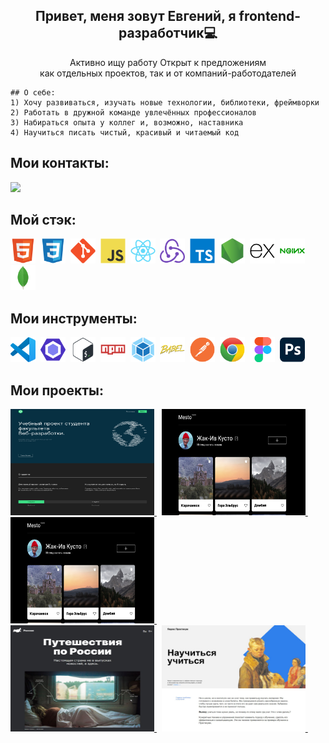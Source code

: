 <h2 align="center">Привет, меня зовут Евгений, я frontend-разработчик💻</h2>
<p align="center">Активно ищу работу Открыт к предложениям <br>как отдельных проектов, так и от компаний-работодателей</p>


```
## О себе:
1) Хочу развиваться, изучать новые технологии, библиотеки, фреймворки
2) Работать в дружной команде увлечённых профессионалов
3) Набираться опыта у коллег и, возможно, наставника
4) Научиться писать чистый, красивый и читаемый код
```

## Мои контакты:
<div>
  <a href="https://t.me/endmeplz"><img src="https://img.shields.io/badge/Telegram-00BFFF?style=for-the-badge&logo=Telegram&logoColor=FFFFFF"></a>
</div>


## Мой стэк:
<div>
  <img src="https://github.com/devicons/devicon/blob/master/icons/html5/html5-original.svg" title="html5" alt="html5" width="40" height="40"/>&nbsp
  <img src="https://github.com/devicons/devicon/blob/master/icons/css3/css3-original.svg" title="css" alt="css" width="40" height="40"/>&nbsp
  <img src="https://github.com/devicons/devicon/blob/master/icons/git/git-original.svg" title="git" alt="git" width="40" height="40"/>&nbsp
  <img src="https://github.com/devicons/devicon/blob/master/icons/javascript/javascript-original.svg" title="javascript" alt="javascript" width="40" height="40"/>&nbsp
  <img src="https://github.com/devicons/devicon/blob/master/icons/react/react-original.svg" title="reactjs" alt="reactjs" width="40" height="40"/>&nbsp
  <img src="https://github.com/devicons/devicon/blob/master/icons/redux/redux-original.svg" title="redux/rtk" alt="redux" width="40" height="40"/>&nbsp
  <img src="https://github.com/devicons/devicon/blob/master/icons/typescript/typescript-original.svg" title="typescript" alt="typescript" width="40" height="40"/>&nbsp
  <img src="https://github.com/devicons/devicon/blob/master/icons/nodejs/nodejs-original.svg" title="nodejs" alt="nodejs" width="40" height="40"/>&nbsp
  <img src="https://github.com/devicons/devicon/blob/master/icons/express/express-original.svg" title="express" alt="express" width="40" height="40"/>&nbsp
  <img src="https://github.com/devicons/devicon/blob/master/icons/nginx/nginx-original.svg" title="nginx" alt="nginx" width="40" height="40"/>&nbsp
  <img src="https://github.com/devicons/devicon/blob/master/icons/mongodb/mongodb-original.svg" title="mongodb" alt="mongodb" width="40" height="40"/>&nbsp
</div>


## Мои инструменты:
<div>
  <img src="https://github.com/devicons/devicon/blob/master/icons/vscode/vscode-original.svg" title="vs-code" alt="vs-code" width="40" height="40"/>&nbsp
  <img src="https://github.com/devicons/devicon/blob/master/icons/eslint/eslint-original.svg" title="eslint" alt="eslint" width="40" height="40"/>&nbsp
  <img src="https://github.com/devicons/devicon/blob/master/icons/bash/bash-original.svg" title="git bash" alt="git bash" width="40" height="40"/>&nbsp
  <img src="https://github.com/devicons/devicon/blob/master/icons/npm/npm-original-wordmark.svg" title="npm" alt="npm" width="40" height="40"/>&nbsp
  <img src="https://github.com/devicons/devicon/blob/master/icons/webpack/webpack-original.svg" title="webpack" alt="webpack" width="40" height="40"/>&nbsp
  <img src="https://github.com/devicons/devicon/blob/master/icons/babel/babel-original.svg" title="babel" alt="babel" width="40" height="40"/>&nbsp
  <img src="https://github.com/devicons/devicon/blob/master/icons/postman/postman-original.svg" title="postman" alt="postman" width="40" height="40"/>&nbsp
  <img src="https://github.com/devicons/devicon/blob/master/icons/chrome/chrome-original.svg" title="chrome" alt="chrome" width="40" height="40"/>&nbsp
  <img src="https://github.com/devicons/devicon/blob/master/icons/figma/figma-original.svg" title="figma" alt="figma" width="40" height="40"/>&nbsp
  <img src="https://github.com/devicons/devicon/blob/master/icons/photoshop/photoshop-plain.svg" title="photoshop" alt="photoshop" width="40" height="40"/>&nbsp
</div>

## Мои проекты:
<div>
<a href="https://github.com/nnbko/movies-explorer-frontend">
      <img src="https://github.com/nnbko/movies-explorer-frontend/blob/main/movies-front/src/images/photo_2024-05-15_16-26-52.jpg" title="movies-explorer-frontend" alt="movies-explorer-frontend" width="230" height="170"> 
    </a>&nbsp; 
    <a href="https://github.com/nnbko/react-mesto-api-full-gha">
      <img src="https://github.com/nnbko/react-mesto-api-full-gha/blob/main/frontend/src/images/photo_2024-05-15_16-49-27.jpg" title="react-mesto-api-full-gha" alt="react-mesto-api-full-gha" width="230" height="170"> 
    </a>&nbsp;
    <a href="https://github.com/nnbko/mesto">
      <img src="https://github.com/nnbko/react-mesto-api-full-gha/blob/main/frontend/src/images/photo_2024-05-15_16-49-27.jpg" title="mesto" alt="mesto" width="230" height="170">
    </a>&nbsp;
    
  </div>
  <div>
<a href="https://github.com/nnbko/russian-travel">
      <img src="https://github.com/nnbko/how-to-learn/blob/main/images/photo_2024-05-15_17-02-29.jpg" title="russian-travel" alt="russian-travel" width="230" height="170">
    </a>&nbsp;
<a href="https://github.com/nnbko/how-to-learn">
      <img src="https://github.com/nnbko/russian-travel/blob/main/images/photo_2024-05-15_17-02-38.jpg" title="how-to-learn" alt="how-to-learn" width="230" height="170">
    </a>&nbsp;
    </div>
</div>
